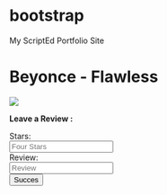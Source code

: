 # bootstrap
My ScriptEd Portfolio Site
<!DOCTYPE html>
<html>
    <head>
        <title> Album Review</title>
        <link rel="stylesheet" href="https://maxcdn.bootstrapcdn.com/bootstrap/3.3.6/css/bootstrap.min.css" />
    </head>
    <body>
        <h1> Beyonce - Flawless</h1>
        <img src="https://upload.wikimedia.org/wikipedia/en/5/5f/Beyonce-Nicki-Flawless-Remix.jpg" >
            <p><b>Leave a Review :</b></p>
            
    
  <div class="form-group">
    <label for="inputEmail3" class="col-sm-2 control-label">Stars:</label>
    <div class="col-sm-10">
      <input type="email" class="form-control" id="inputEmail3" placeholder="Four Stars">
    </div>
  </div>
  <div class="form-group">
    <label for="inputPassword3" class="col-sm-2 control-label">Review:</label>
    <div class="col-sm-10">
      <input type="password" class="form-control" id="inputPassword3" placeholder="Review">
    </div>
  </div>
  <div class="form-group">
    <div class="col-sm-offset-2 col-sm-10">
      <div class="checkbox">
        
      
  </div>
  <div class="form-group">
    <div class="col-sm-offset-2 col-sm-10">
      <button type="submit" class="btn btn-default">Succes</button>
    </div>
  </div>
</form>
    </body>
</html>